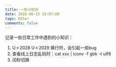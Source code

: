 ```yaml
---
title: 一些小知识
date: 2016-06-15 15:07:00
tags: Other
comments: false
---
```


记录一些日常工作中遇到的小知识： <br />
1. U＋2028   U＋2029 换行符，会引起一些bug
2. 查看线上日志乱码时：cat xxx | iconv -f gbk -t utf8
3. 闰秒切换
